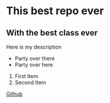 # This best repo ever
## With the best class ever

Here is my description

* Party over there
* Party over here


1. First Item
1. Second Item


[Github](https://github.com)
